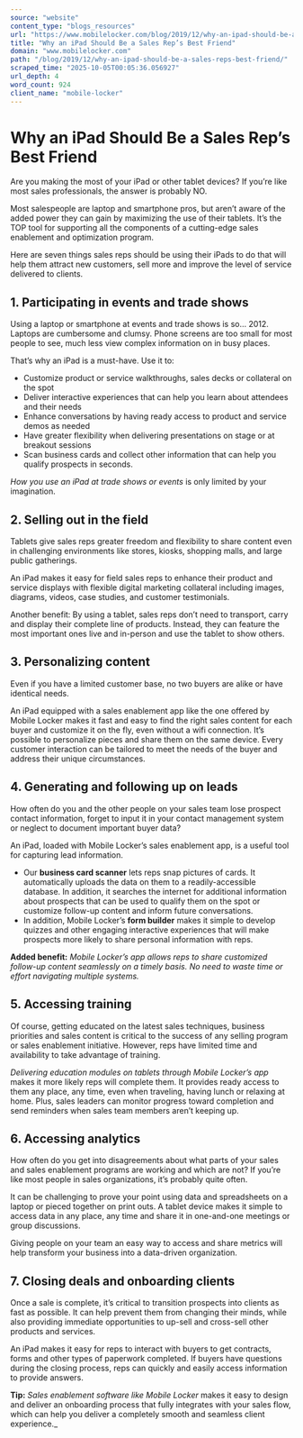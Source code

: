 ```yaml
---
source: "website"
content_type: "blogs_resources"
url: "https://www.mobilelocker.com/blog/2019/12/why-an-ipad-should-be-a-sales-reps-best-friend/"
title: "Why an iPad Should Be a Sales Rep’s Best Friend"
domain: "www.mobilelocker.com"
path: "/blog/2019/12/why-an-ipad-should-be-a-sales-reps-best-friend/"
scraped_time: "2025-10-05T00:05:36.056927"
url_depth: 4
word_count: 924
client_name: "mobile-locker"
---
```


# Why an iPad Should Be a Sales Rep’s Best Friend

Are you making the most of your iPad or other tablet devices? If you’re like most sales professionals, the answer is probably NO.

Most salespeople are laptop and smartphone pros, but aren’t aware of the added power they can gain by maximizing the use of their tablets. It’s the TOP tool for supporting all the components of a cutting-edge sales enablement and optimization program. 

Here are seven things sales reps should be using their iPads to do that will help them attract new customers, sell more and improve the level of service delivered to clients.

## 1. Participating in events and trade shows

Using a laptop or smartphone at events and trade shows is so… 2012. Laptops are cumbersome and clumsy. Phone screens are too small for most people to see, much less view complex information on in busy places.

That’s why an iPad is a must-have. Use it to:

* Customize product or service walkthroughs, sales decks or collateral on the spot
* Deliver interactive experiences that can help you learn about attendees and their needs
* Enhance conversations by having ready access to product and service demos as needed
* Have greater flexibility when delivering presentations on stage or at breakout sessions
* Scan business cards and collect other information that can help you qualify prospects in seconds.

_How you use an iPad at trade shows or events_ is only limited by your imagination.

## 2. Selling out in the field

Tablets give sales reps greater freedom and flexibility to share content even in challenging environments like stores, kiosks, shopping malls, and large public gatherings.

An iPad makes it easy for field sales reps to enhance their product and service displays with flexible digital marketing collateral including images, diagrams, videos, case studies, and customer testimonials. 

Another benefit: By using a tablet, sales reps don’t need to transport, carry and display their complete line of products. Instead, they can feature the most important ones live and in-person and use the tablet to show others.

## 3. Personalizing content

Even if you have a limited customer base, no two buyers are alike or have identical needs.

An iPad equipped with a sales enablement app like the one offered by Mobile Locker makes it fast and easy to find the right sales content for each buyer and customize it on the fly, even without a wifi connection. It’s possible to personalize pieces and share them on the same device. Every customer interaction can be tailored to meet the needs of the buyer and address their unique circumstances.

## 4. Generating and following up on leads

How often do you and the other people on your sales team lose prospect contact information, forget to input it in your contact management system or neglect to document important buyer data?

An iPad, loaded with Mobile Locker’s sales enablement app, is a useful tool for capturing lead information. 

* Our **business card scanner** lets reps snap pictures of cards. It automatically uploads the data on them to a readily-accessible database. In addition, it searches the internet for additional information about prospects that can be used to qualify them on the spot or customize follow-up content and inform future conversations.
* In addition, Mobile Locker’s **form builder** makes it simple to develop quizzes and other engaging interactive experiences that will make prospects more likely to share personal information with reps.

**Added benefit:** _Mobile Locker’s app allows reps to share customized follow-up content seamlessly on a timely basis. No need to waste time or effort navigating multiple systems._

## 5. Accessing training

Of course, getting educated on the latest sales techniques, business priorities and sales content is critical to the success of any selling program or sales enablement initiative. However, reps have limited time and availability to take advantage of training.

_Delivering education modules on tablets through Mobile Locker’s app_ makes it more likely reps will complete them. It provides ready access to them any place, any time, even when traveling, having lunch or relaxing at home. Plus, sales leaders can monitor progress toward completion and send reminders when sales team members aren’t keeping up.

## 6. Accessing analytics

How often do you get into disagreements about what parts of your sales and sales enablement programs are working and which are not? If you’re like most people in sales organizations, it’s probably quite often.

It can be challenging to prove your point using data and spreadsheets on a laptop or pieced together on print outs. A tablet device makes it simple to access data in any place, any time and share it in one-and-one meetings or group discussions. 

Giving people on your team an easy way to access and share metrics will help transform your business into a data-driven organization.

## 7. Closing deals and onboarding clients

Once a sale is complete, it’s critical to transition prospects into clients as fast as possible. It can help prevent them from changing their minds, while also providing immediate opportunities to up-sell and cross-sell other products and services. 

An iPad makes it easy for reps to interact with buyers to get contracts, forms and other types of paperwork completed. If buyers have questions during the closing process, reps can quickly and easily access information to provide answers. 

**Tip:** _Sales enablement software like Mobile Locker_ makes it easy to design and deliver an onboarding process that fully integrates with your sales flow, which can help you deliver a completely smooth and seamless client experience._